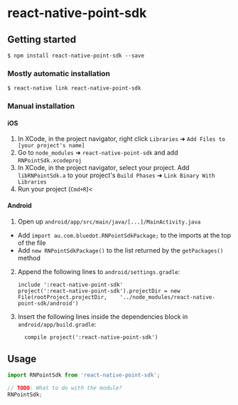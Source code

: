 
# react-native-point-sdk

## Getting started

`$ npm install react-native-point-sdk --save`

### Mostly automatic installation

`$ react-native link react-native-point-sdk`

### Manual installation


#### iOS

1. In XCode, in the project navigator, right click `Libraries` ➜ `Add Files to [your project's name]`
2. Go to `node_modules` ➜ `react-native-point-sdk` and add `RNPointSdk.xcodeproj`
3. In XCode, in the project navigator, select your project. Add `libRNPointSdk.a` to your project's `Build Phases` ➜ `Link Binary With Libraries`
4. Run your project (`Cmd+R`)<

#### Android

1. Open up `android/app/src/main/java/[...]/MainActivity.java`
  - Add `import au.com.bluedot.RNPointSdkPackage;` to the imports at the top of the file
  - Add `new RNPointSdkPackage()` to the list returned by the `getPackages()` method
2. Append the following lines to `android/settings.gradle`:
  	```
  	include ':react-native-point-sdk'
  	project(':react-native-point-sdk').projectDir = new File(rootProject.projectDir, 	'../node_modules/react-native-point-sdk/android')
  	```
3. Insert the following lines inside the dependencies block in `android/app/build.gradle`:
  	```
      compile project(':react-native-point-sdk')
  	```


## Usage
```javascript
import RNPointSdk from 'react-native-point-sdk';

// TODO: What to do with the module?
RNPointSdk;
```
  